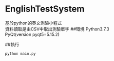 # EnglishTestSystem
基於python的英文測驗小程式\
資料讀取是由CSV中取出測驗單字
##環境
Python3.7.3\
PyQt(version pyqt5=5.15.2)

##執行
```
python main.py
```
